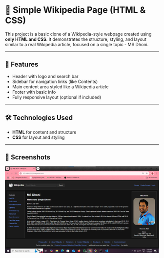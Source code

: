 # 🧾 Simple Wikipedia Page (HTML & CSS)

This project is a basic clone of a Wikipedia-style webpage created using **only HTML and CSS**. It demonstrates the structure, styling, and layout similar to a real Wikipedia article, focused on a single topic - MS Dhoni.

---

## 📄 Features

- Header with logo and search bar  
- Sidebar for navigation links (like Contents)  
- Main content area styled like a Wikipedia article  
- Footer with basic info  
- Fully responsive layout (optional if included)

---

## 🛠️ Technologies Used

- **HTML** for content and structure  
- **CSS** for layout and styling  

---

## 📸 Screenshots
  
![screenshot](./Wiki.png)
